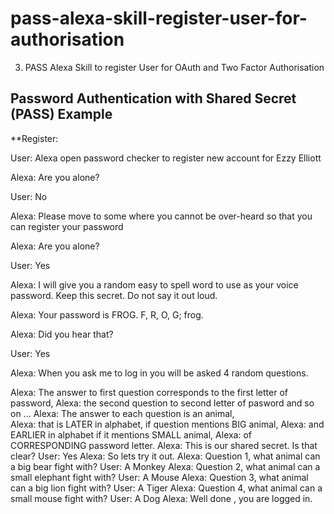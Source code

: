 # pass-alexa-skill-register-user-for-authorisation
3. PASS Alexa Skill to register User for OAuth and Two Factor Authorisation

## Password Authentication with Shared Secret (PASS) Example

**Register:

User: Alexa open password checker to register new account for Ezzy Elliott

Alexa: Are you alone?

User: No

Alexa: Please move to some where you cannot be over-heard so that you can register your password

Alexa: Are you alone?

User: Yes

Alexa: I will give you a random easy to spell word to use as your voice password.  Keep this secret. Do not say it out loud.

Alexa: Your password is FROG. F, R, O, G; frog.

Alexa: Did you hear that?

User: Yes

Alexa: When you ask me to log in you will be asked 4 random questions.

Alexa: The answer to first question corresponds to the first letter of password, 
Alexa: the second question to second letter of pasword and so on ...
Alexa: The answer to each question is an animal,  
Alexa: that is LATER in alphabet, if question mentions BIG animal, 
Alexa: and EARLIER in alphabet if it mentions SMALL animal, 
Alexa: of CORRESPONDING password letter.
Alexa: This is our shared secret. Is that clear?
User: Yes
Alexa: So lets try it out.
Alexa: Question 1, what animal can a big bear fight with?
User: A Monkey
Alexa: Question 2, what animal can a small elephant fight with?
User: A Mouse
Alexa: Question 3, what animal can a big lion fight with?
User: A Tiger
Alexa: Question 4, what animal can a small mouse fight with?
User: A Dog
Alexa: Well done , you are logged in.
